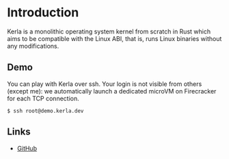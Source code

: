 # Introduction
Kerla is a monolithic operating system kernel from scratch in Rust which aims to be compatible with the Linux ABI, that is, runs Linux binaries without any modifications.

## Demo

You can play with Kerla over ssh. Your login is not visible from others (except me): we automatically launch a dedicated microVM on Firecracker for each TCP connection.

```
$ ssh root@demo.kerla.dev
```

## Links

- [GitHub](https://github.com/nuta/kerla)
